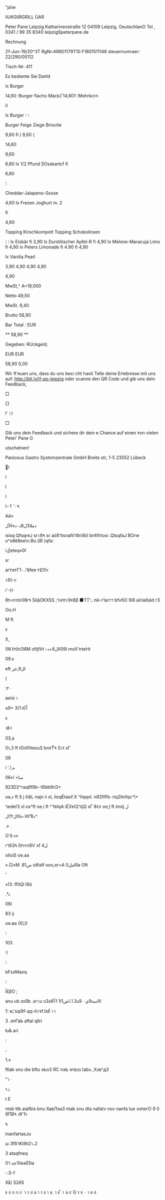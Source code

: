 "piiw

liUKGliRGRILL  ÜAR

Peter Pane Leipzig
Katharinenstraße 12
04109 Leipzig, OeutschlanO
Tel , 0341 / 99 35 8340
leipzigSpeterpane.de

Rechnung

21-Jun-19/20^3T RgNr:AR801179T10
F1801511148
steuernumraer: 22/290/05112

Tisch-Nr: 411

Es bediente Sie Da٧ld

lx  Burger

 14,60
؛Burger  flacho  МасЬ('14,601
؛Mehrkcrn

ň

Ix  Burger
؛
؛

Burger  Feige  Ziege
Brioctie

9,60 fi
)
9,60
(

14,60

9,60

6,60 Ix  1/2  Pfund  SOsskartcf  fi

6,60

؛

Cheddar-Jalapeno-Sosse

4,60 Ix  Frezen  Joghurt  m.  2

fi

4,60

Topping  Kirschkompott
Topping  Schokolinsen

؛
؛
Ix  Eisbär
fi 3,90
Ix  Durstlöscher  Apfel-R  fi 4,90
lx  Melone-Maracuja  Limo  fi 4,90
lx  Peters  Limonade
fi 4.90
fi 4,90

lx  Vanilia  Pearl

3,90
4,90
4,90
4,90

4,90

MwSt,^
A=19,000

Netto
49,50

MwSt.
9,40

Brutto
58,90

Bar  Total :  EUR

**  58,90  **

Gegeben:
RUckgeld;

EUR
EUR

58,90
0,00

Wir  ft'euen  uns,  dass  du  uns  bes؛:cht  hasti
Telle  deine  Erlebnisse  mit  uns  auf:
http://blt.ly/if-pp-leipzig
oder  scanne  den  QR  Code  und  gib  uns  dein
Feedback,

□

□

I'
؛؛i

□

Gib  uns  dein  Feedback  und  sichere  dir  dein
e  Chance  auf  einen  ٧on  vielen  Petei'  Pane  G

utschelnen!

Paniceus  Gastro  Systemzentrale  GmbH
Breite  str,  1-5
23552  Lübeck

ا

ا

I

ا

٠٩'
؟·-ا

Ай»

 دملا3ل8د٠د»الأل

isísq QfsqreJ  sr١ß٩
sr  aöß٦tsnafii٦ßriiß)l
bnfifrtosi  .QtsqfaJ  BOrw
o^s8ẽ8ee\n،Bo.[8ĩ
)qfa؛

í،j|eteq«0ř

a؛

аг٢е٢Г1٠.:1Иея  ٢£!0ร

١6(-ก

เ'-(ร

8t>rrrör08r٩
SỉỉậOKXSS  ;٦ι٧π١9٧8β
■'ГГ؛،  пй-г1аггт
bfvfiO  9í8  aỉrĩaibâd  гЗ

Οο،Η

M  ft

ธ

X,

(W.frt)ri36M  ofijfiH  -ا09اال8+د
moX٦rteHt

09.ธ

eft
 ال9,جر

(

٢٠؛

aeísì  า

น9+
3(1ว0โ

ธ

า8+

03,a

0ร,3  ft tOıiifiitesuS  bn٧Ť٩  S١t  хГ

09

í
‘،!,ه

سا<
اء06

923D2^raqßfßb-٦ßbb9ri3+

oa,ء  ft S  j íiiệL najn ii  xl,
ííoqÉtasiř.X  ^líqqol.
n92fiff٥٠riq2tìnfqc^Ị+

٦edeř3  xl
os^ft
oe.ị  ft ^'felqA  iÉ3٧Ií2٦ijQ  хГ
8٤٧ oe,Ị  ft ömíj
 ل

د8'ًاالا-ةااال٢؛ًال^

.» .

Ο'δ ء»

r٦ß3٩  ß٢rrnßV  xf  4ل

oíluiS
oe.aa

».Ỉ2«M  .81س
оИзИ
 ooo,er=A 0قا6مل
Oft

‘

»13  :ffilQl  Ißö

.*د

ا06

83  ịị

oe.øa
00,0

؛

103

 ؛ì

؛

bFssMaoq

؛

Ϊ£βΟ
;

anu  ub  ssßb  .sr١u  ท3ม9ไ1  1اااسة9ي٠
 9ة1.3،اض1ا

 1؛
e¡'sqí9f-qq-ít١٧f.líd١١ أ

3 .эпГвЬ  aftal
qllri

łu&  ari

:

،

 1،»

ftlab  snu  die  bftu  эЬоЗ  ЯС  пэЬ  этвзз  tabu
,Хзв^дЗ

"١٠

ร.¡

t
E

ntsb  ttb  aiafbis  bnu  ХавЛэаЗ  ntab  snu  dta
nafatv nov nanfa lue эзпегО  9
0  9ПВ٩  า9'1ร

٩

inanfartasJu

 ш 3fß٦Ki9il2١،2

3  ataqfneq

 0ا1جة
٦iealÍ3ia

-.S-f

Xầ) S2ềS

ธ
ก
บ
ก
ก
่
ว
ร
ส
ม
า
ร
ธ
า
น
ฺ
า
ธ
็
١
ม
c
G
ร
ธ
٠
า
ต
ส
